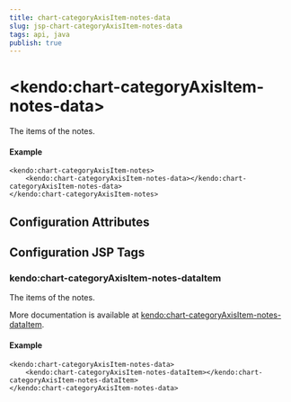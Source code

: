 ```yaml
---
title: chart-categoryAxisItem-notes-data
slug: jsp-chart-categoryAxisItem-notes-data
tags: api, java
publish: true
---
```


# \<kendo:chart-categoryAxisItem-notes-data\>

The items of the notes.

#### Example
    <kendo:chart-categoryAxisItem-notes>
        <kendo:chart-categoryAxisItem-notes-data></kendo:chart-categoryAxisItem-notes-data>
    </kendo:chart-categoryAxisItem-notes>

## Configuration Attributes


##  Configuration JSP Tags

### kendo:chart-categoryAxisItem-notes-dataItem

The items of the notes.

More documentation is available at [kendo:chart-categoryAxisItem-notes-dataItem](/kendo-ui/api/wrappers/jsp/chart/categoryaxisitem-notes-dataitem).

#### Example

    <kendo:chart-categoryAxisItem-notes-data>
        <kendo:chart-categoryAxisItem-notes-dataItem></kendo:chart-categoryAxisItem-notes-dataItem>
    </kendo:chart-categoryAxisItem-notes-data>

